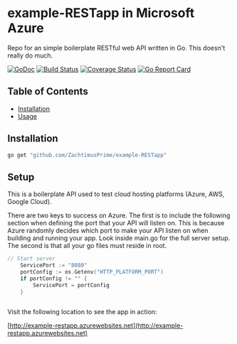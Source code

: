 # example-RESTapp in Microsoft Azure
Repo for an simple boilerplate RESTful web API written in Go. This doesn't really do much.

[![GoDoc](https://godoc.org/github.com/ZachtimusPrime/example-RESTapp?status.svg)](https://godoc.org/github.com/ZachtimusPrime/example-RESTapp)
[![Build Status](https://travis-ci.org/ZachtimusPrime/example-RESTapp.svg?branch=master)](https://travis-ci.org/ZachtimusPrime/example-RESTapp) 
[![Coverage Status](https://coveralls.io/repos/github/ZachtimusPrime/example-RESTapp/badge.svg?branch=master)](https://coveralls.io/github/ZachtimusPrime/example-RESTapp?branch=master)
[![Go Report Card](https://goreportcard.com/badge/github.com/ZachtimusPrime/example-RESTapp)](https://goreportcard.com/report/github.com/ZachtimusPrime/example-RESTapp) 

## Table of Contents ##

* [Installation](#installation)
* [Usage](#usage)

## Installation ##

```bash
go get "github.com/ZachtimusPrime/example-RESTapp"
```

## Setup ##
This is a boilerplate API used to test cloud hosting platforms (Azure, AWS, Google Cloud). 

There are two keys to success on Azure. The first is to include the following section when defining the port that your API will listen on. This is because Azure randomly decides which port to make your API listen on when building and running your app. Look inside main.go for the full server setup. The second is that all your go files must reside in root.

```go
// Start server
	ServicePort := "8080"
	portConfig := os.Getenv("HTTP_PLATFORM_PORT")
	if portConfig != "" {
		ServicePort = portConfig
	}
  
```

Visit the following location to see the app in action:

[http://example-restapp.azurewebsites.net](http://example-restapp.azurewebsites.net)
